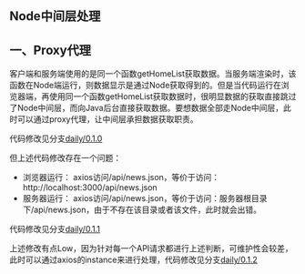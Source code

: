 Node中间层处理
---

## 一、Proxy代理

客户端和服务端使用的是同一个函数getHomeList获取数据。当服务端渲染时，该函数在Node端运行，则数据显示是通过Node获取得到的。但是当代码运行在浏览器端，再使用同一个函数getHomeList获取数据时，很明显数据的获取直接跳过了Node中间层，而向Java后台直接获取数据。要想数据全部走Node中间层，此时可以通过proxy代理，让中间层承担数据获取职责。

代码修改见分支[daily/0.1.0](https://github.com/Bian2017/ReactSSR/commit/82d16a55a23cf20148beae1916602ea3fb9e7662)

但上述代码修改存在一个问题：

+ 浏览器运行： axios访问/api/news.json，等价于访问：http://localhost:3000/api/news.json
+ 服务器运行： axios访问/api/news.json，等价于访问：服务器根目录下/api/news.json，由于不存在该目录或者该文件，此时就会出错。

代码修改见分支[daily/0.1.1](https://github.com/Bian2017/ReactSSR/commit/65a9b8509c40c0895ee9d7284d33d85b54cc27d6)

上述修改有点Low，因为针对每一个API请求都进行上述判断，可维护性会较差，此时可以通过axios的instance来进行处理，代码修改见分支[daily/0.1.2](https://github.com/Bian2017/ReactSSR/commit/1d05358173d26cbfd046e3f4bb41ca5a53161082)